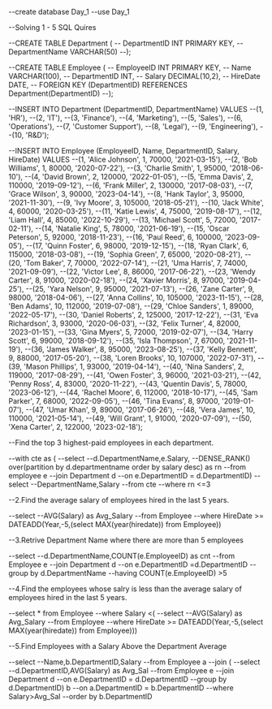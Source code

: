--create database Day_1
--use Day_1

--Solving 1 - 5 SQL Quires 

--CREATE TABLE Department (
--    DepartmentID INT PRIMARY KEY,
--    DepartmentName VARCHAR(50)
--);

--CREATE TABLE Employee (
--    EmployeeID INT PRIMARY KEY,
--    Name VARCHAR(100),
--    DepartmentID INT,
--    Salary DECIMAL(10,2),
--    HireDate DATE,
--    FOREIGN KEY (DepartmentID) REFERENCES Department(DepartmentID)
--);


--INSERT INTO Department (DepartmentID, DepartmentName) VALUES
--(1, 'HR'),
--(2, 'IT'),
--(3, 'Finance'),
--(4, 'Marketing'),
--(5, 'Sales'),
--(6, 'Operations'),
--(7, 'Customer Support'),
--(8, 'Legal'),
--(9, 'Engineering'),
--(10, 'R&D');


--INSERT INTO Employee (EmployeeID, Name, DepartmentID, Salary, HireDate) VALUES
--(1, 'Alice Johnson', 1, 70000, '2021-03-15'),
--(2, 'Bob Williams', 1, 80000, '2020-07-22'),
--(3, 'Charlie Smith', 1, 95000, '2018-06-10'),
--(4, 'David Brown', 2, 120000, '2022-01-05'),
--(5, 'Emma Davis', 2, 110000, '2019-09-12'),
--(6, 'Frank Miller', 2, 130000, '2017-08-03'),
--(7, 'Grace Wilson', 3, 90000, '2023-04-14'),
--(8, 'Hank Taylor', 3, 95000, '2021-11-30'),
--(9, 'Ivy Moore', 3, 105000, '2018-05-21'),
--(10, 'Jack White', 4, 60000, '2020-03-25'),
--(11, 'Katie Lewis', 4, 75000, '2019-08-17'),
--(12, 'Liam Hall', 4, 85000, '2022-10-29'),
--(13, 'Michael Scott', 5, 72000, '2017-02-11'),
--(14, 'Natalie King', 5, 78000, '2021-06-19'),
--(15, 'Oscar Peterson', 5, 92000, '2018-11-23'),
--(16, 'Paul Reed', 6, 100000, '2023-09-05'),
--(17, 'Quinn Foster', 6, 98000, '2019-12-15'),
--(18, 'Ryan Clark', 6, 115000, '2018-03-08'),
--(19, 'Sophia Green', 7, 65000, '2020-08-21'),
--(20, 'Tom Baker', 7, 70000, '2022-07-14'),
--(21, 'Uma Harris', 7, 74000, '2021-09-09'),
--(22, 'Victor Lee', 8, 86000, '2017-06-22'),
--(23, 'Wendy Carter', 8, 91000, '2020-02-18'),
--(24, 'Xavier Morris', 8, 97000, '2019-04-25'),
--(25, 'Yara Nelson', 9, 95000, '2021-07-13'),
--(26, 'Zane Carter', 9, 98000, '2018-04-06'),
--(27, 'Anna Collins', 10, 105000, '2023-11-15'),
--(28, 'Ben Adams', 10, 112000, '2019-07-08'),
--(29, 'Chloe Sanders', 1, 89000, '2022-05-17'),
--(30, 'Daniel Roberts', 2, 125000, '2017-12-22'),
--(31, 'Eva Richardson', 3, 93000, '2020-06-03'),
--(32, 'Felix Turner', 4, 82000, '2023-01-15'),
--(33, 'Gina Myers', 5, 72000, '2019-02-07'),
--(34, 'Harry Scott', 6, 99000, '2018-09-12'),
--(35, 'Isla Thompson', 7, 67000, '2021-11-19'),
--(36, 'James Walker', 8, 95000, '2023-08-25'),
--(37, 'Kelly Bennett', 9, 88000, '2017-05-20'),
--(38, 'Loren Brooks', 10, 107000, '2022-07-31'),
--(39, 'Mason Phillips', 1, 93000, '2019-04-14'),
--(40, 'Nina Sanders', 2, 119000, '2017-08-29'),
--(41, 'Owen Foster', 3, 96000, '2021-03-21'),
--(42, 'Penny Ross', 4, 83000, '2020-11-22'),
--(43, 'Quentin Davis', 5, 78000, '2023-06-12'),
--(44, 'Rachel Moore', 6, 112000, '2018-10-17'),
--(45, 'Sam Parker', 7, 68000, '2022-09-05'),
--(46, 'Tina Evans', 8, 97000, '2019-01-07'),
--(47, 'Umar Khan', 9, 89000, '2017-06-26'),
--(48, 'Vera James', 10, 110000, '2021-05-14'),
--(49, 'Will Grant', 1, 91000, '2020-07-09'),
--(50, 'Xena Carter', 2, 122000, '2023-02-18');

--Find the top 3 highest-paid employees in each department.

--with cte as (
--select 
--d.DepartmentName,e.Salary,
--DENSE_RANK() over(partition by d.departmentname order by salary desc) as rn
--from employee e
--join Department  d
--on e.DepartmentID = d.DepartmentID)
--select 
--DepartmentName,Salary
--from cte
--where rn <=3


 --2.Find the average salary of employees hired in the last 5 years.

--select 
--AVG(Salary) as Avg_Salary
--from Employee
--where HireDate >= DATEADD(Year,-5,(select MAX(year(hiredate)) from Employee))


--3.Retrive Department Name where there are more than 5 employees

--select 
--d.DepartmentName,COUNT(e.EmployeeID) as cnt
--from Employee e
--join Department d
--on e.DepartmentID =d.DepartmentID
--group by d.DepartmentName
--having COUNT(e.EmployeeID) >5


--4.Find the employees whose salry is less than the average salary of employees hired in  the last 5 years.

--select * from Employee
--where Salary <(
--select 
--AVG(Salary) as Avg_Salary
--from Employee
--where HireDate >= DATEADD(Year,-5,(select MAX(year(hiredate)) from Employee)))


--5.Find Employees with a Salary Above the Department Average

--select 
--Name,b.DepartmentID,Salary
--from Employee a
--join (
--select 
--d.DepartmentID,AVG(Salary) as Avg_Sal
--from Employee e
--join Department d
--on e.DepartmentID = d.DepartmentID
--group by d.DepartmentID) b
--on a.DepartmentID = b.DepartmentID
--where Salary>Avg_Sal
--order by b.DepartmentID





      

